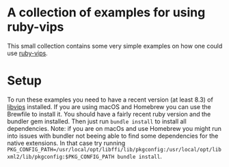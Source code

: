 # A collection of examples for using ruby-vips
This small collection contains some very simple examples on how one could use [ruby-vips](https://github.com/jcupitt/ruby-vips).

# Setup
To run these examples you need to have a recent version (at least 8.3) of [libvips](https://github.com/jcupitt/libvips) installed. If you are using macOS and Homebrew you can use the Brewfile to install it.
You should have a fairly recent ruby version and the bundler gem installed. Then just run `bundle install` to install all dependencies.
Note: if you are on macOs and use Homebrew you might run into issues with bundler not beeing able to find some dependencies for the native extensions. In that case try running `PKG_CONFIG_PATH=/usr/local/opt/libffi/lib/pkgconfig:/usr/local/opt/libxml2/lib/pkgconfig:$PKG_CONFIG_PATH bundle install`.
